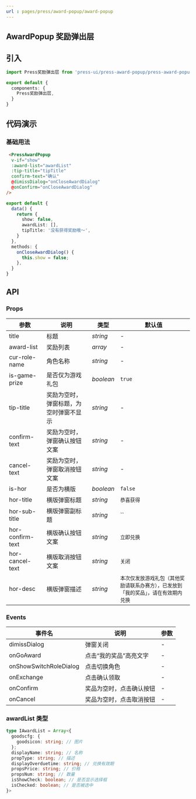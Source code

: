 ```yaml
---
url : pages/press/award-popup/award-popup
---
```


## AwardPopup 奖励弹出层


## 引入

```ts
import Press奖励弹出层 from 'press-ui/press-award-popup/press-award-popup';

export default {
  components: {
    Press奖励弹出层,
  }
}
```

## 代码演示

### 基础用法

```html
 <PressAwardPopup
  v-if="show"
  :award-list="awardList"
  :tip-title="tipTitle"
  confirm-text="确认"
  @dimissDialog="onCloseAwardDialog"
  @onConfirm="onCloseAwardDialog"
/>
```

```ts
export default {
  data() {
    return {
      show: false,
      awardList: [],
      tipTitle: '没有获得奖励哦～',
    }
  },
  methods: {
    onCloseAwardDialog() {
      this.show = false;
    },
  }
}
```

## API

### Props

| 参数             | 说明                                   | 类型      | 默认值                                                                               |
| ---------------- | -------------------------------------- | --------- | ------------------------------------------------------------------------------------ |
| title            | 标题                                   | _string_  | -                                                                                    |
| award-list       | 奖励列表                               | _array_   | -                                                                                    |
| cur-role-name    | 角色名称                               | _string_  | -                                                                                    |
| is-game-prize    | 是否仅为游戏礼包                       | _boolean_ | `true`                                                                               |
| tip-title        | 奖励为空时，弹窗标题，为空时弹窗不显示 | _string_  | -                                                                                    |
| confirm-text     | 奖励为空时，弹窗确认按钮文案           | _string_  | -                                                                                    |
| cancel-text      | 奖励为空时，弹窗取消按钮文案           | _string_  | -                                                                                    |
| is-hor           | 是否为横版                             | _boolean_ | `false`                                                                              |
| hor-title        | 横版弹窗标题                           | _string_  | `恭喜获得`                                                                           |
| hor-sub-title    | 横版弹窗副标题                         | _string_  | ``                                                                                   |
| hor-confirm-text | 横版确认按钮文案                       | _string_  | `立即兑换`                                                                           |
| hor-cancel-text  | 横版取消按钮文案                       | _string_  | `关闭`                                                                               |
| hor-desc         | 横版弹窗描述                           | _string_  | `本次仅发放游戏礼包（其他奖励请联系办赛方），已发放到「我的奖品」，请在有效期内兑换` |



### Events

| 事件名                 | 说明                     | 参数 |
| ---------------------- | ------------------------ | ---- |
| dimissDialog           | 弹窗关闭                 | -    |
| onGoAward              | 点击“我的奖品”高亮文字   | -    |
| onShowSwitchRoleDialog | 点击切换角色             | -    |
| onExchange             | 点击确认领取             | -    |
| onConfirm              | 奖品为空时，点击确认按钮 | -    |
| onCancel               | 奖品为空时，点击取消按钮 | -    |


### awardList 类型

```ts
type IAwardList = Array<{
  goodscfg: {
    goodsicon: string; // 图片
  };
  displayName: string; // 名称
  propType: string; // 描述
  displayOverduetime: string; // 兑换有效期
  propsPrice: string; // 价格
  propsNum: string; // 数量
  isShowCheck: boolean; // 是否显示选择框
  isChecked: boolean; // 是否被选中
}>
```
